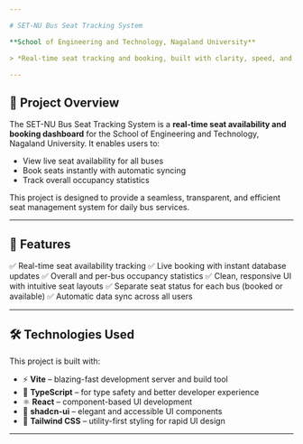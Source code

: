 ```yaml
---

# SET-NU Bus Seat Tracking System

**School of Engineering and Technology, Nagaland University**

> *Real-time seat tracking and booking, built with clarity, speed, and simplicity in mind.*

---
```


## 📜 **Project Overview**

The SET-NU Bus Seat Tracking System is a **real-time seat availability and booking dashboard** for the School of Engineering and Technology, Nagaland University. It enables users to:

* View live seat availability for all buses
* Book seats instantly with automatic syncing
* Track overall occupancy statistics

This project is designed to provide a seamless, transparent, and efficient seat management system for daily bus services.

---

## 🚀 **Features**

✅ Real-time seat availability tracking
✅ Live booking with instant database updates
✅ Overall and per-bus occupancy statistics
✅ Clean, responsive UI with intuitive seat layouts
✅ Separate seat status for each bus (booked or available)
✅ Automatic data sync across all users

---

## 🛠️ **Technologies Used**

This project is built with:

* ⚡ **Vite** – blazing-fast development server and build tool
* 📝 **TypeScript** – for type safety and better developer experience
* ⚛️ **React** – component-based UI development
* 🎨 **shadcn-ui** – elegant and accessible UI components
* 💨 **Tailwind CSS** – utility-first styling for rapid UI design

---
